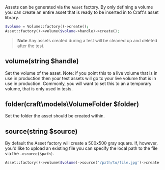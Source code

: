 Assets can be generated via the `Asset` factory. By only defining a volume you can create an entire asset that is
ready to be inserted in to Craft's asset library.
```php
$volume = Volume::factory()->create();
Asset::factory()->volume($volume->handle)->create();
```
> **Note**
> Any assets created during a test will be cleaned up and deleted after the test.

## volume(string $handle)
Set the volume of the asset. Note: if you point this to a live volume that is in use in
production then your test assets will go to your live volume that is in use in production.
Commonly, you will want to set this to an a temporary volume, that is only used in tests.

## folder(craft\models\VolumeFolder $folder)
Set the folder the asset should be created within.

## source(string $source)
By default the Asset factory will create a 500x500 gray square. If, however, you'd like to
upload an existing file you can specify the local path to the file via the `->source($path)`.
```php
Asset::factory()->volume($volume)->source('/path/to/file.jpg')->create();
```